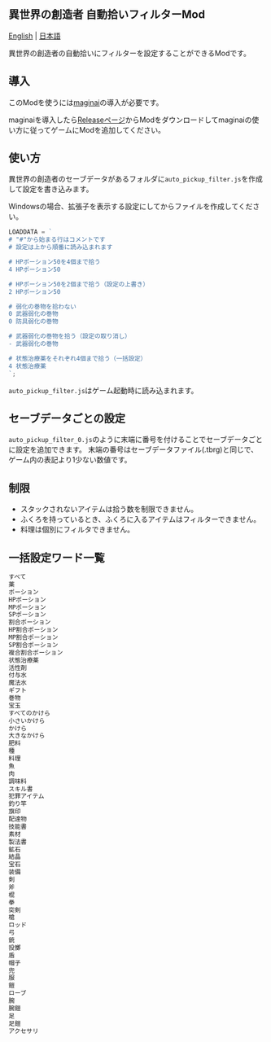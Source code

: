 ## 異世界の創造者 自動拾いフィルターMod

[English](./README_en.md) | [日本語](./README.md)

異世界の創造者の自動拾いにフィルターを設定することができるModです。

## 導入

このModを使うには[maginai](https://github.com/Spoonail-Iroiro/maginai)の導入が必要です。

maginaiを導入したら[Releaseページ](https://github.com/soeklgb/coaw_auto_pickup_filter/releases)からModをダウンロードしてmaginaiの使い方に従ってゲームにModを追加してください。

## 使い方

異世界の創造者のセーブデータがあるフォルダに`auto_pickup_filter.js`を作成して設定を書き込みます。

Windowsの場合、拡張子を表示する設定にしてからファイルを作成してください。

```js
LOADDATA = `
# "#"から始まる行はコメントです
# 設定は上から順番に読み込まれます

# HPポーション50を4個まで拾う
4 HPポーション50

# HPポーション50を2個まで拾う（設定の上書き）
2 HPポーション50

# 弱化の巻物を拾わない
0 武器弱化の巻物
0 防具弱化の巻物

# 武器弱化の巻物を拾う（設定の取り消し）
- 武器弱化の巻物

# 状態治療薬をそれぞれ4個まで拾う（一括設定）
4 状態治療薬
`;
```

`auto_pickup_filter.js`はゲーム起動時に読み込まれます。

## セーブデータごとの設定

`auto_pickup_filter_0.js`のように末端に番号を付けることでセーブデータごとに設定を追加できます。
末端の番号はセーブデータファイル(.tbrg)と同じで、ゲーム内の表記より1少ない数値です。

## 制限

- スタックされないアイテムは拾う数を制限できません。
- ふくろを持っているとき、ふくろに入るアイテムはフィルターできません。
- 料理は個別にフィルタできません。

## 一括設定ワード一覧

```txt
すべて
薬
ポーション
HPポーション
MPポーション
SPポーション
割合ポーション
HP割合ポーション
MP割合ポーション
SP割合ポーション
複合割合ポーション
状態治療薬
活性剤
付与水
魔法水
ギフト
巻物
宝玉
すべてのかけら
小さいかけら
かけら
大きなかけら
肥料
種
料理
魚
肉
調味料
スキル書
犯罪アイテム
釣り竿
旗印
配達物
技能書
素材
製法書
鉱石
結晶
宝石
装備
剣
斧
棍
拳
突剣
槍
ロッド
弓
銃
投擲
盾
帽子
兜
服
鎧
ローブ
腕
腕鎧
足
足鎧
アクセサリ
```
